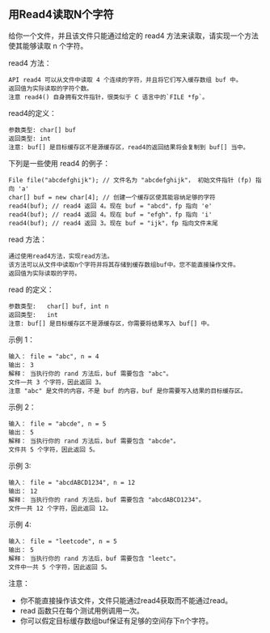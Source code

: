 ## 用Read4读取N个字符

给你一个文件，并且该文件只能通过给定的 read4 方法来读取，请实现一个方法使其能够读取 n 个字符。

read4 方法：

```
API read4 可以从文件中读取 4 个连续的字符，并且将它们写入缓存数组 buf 中。
返回值为实际读取的字符个数。
注意 read4() 自身拥有文件指针，很类似于 C 语言中的`FILE *fp`。
```
read4的定义：

```
参数类型: char[] buf
返回类型: int
注意: buf[] 是目标缓存区不是源缓存区，read4的返回结果将会复制到 buf[] 当中。
```

下列是一些使用 read4 的例子：

```
File file("abcdefghijk"); // 文件名为 "abcdefghijk"， 初始文件指针 (fp) 指向 'a'
char[] buf = new char[4]; // 创建一个缓存区使其能容纳足够的字符
read4(buf); // read4 返回 4。现在 buf = "abcd"，fp 指向 'e'
read4(buf); // read4 返回 4。现在 buf = "efgh"，fp 指向 'i'
read4(buf); // read4 返回 3。现在 buf = "ijk"，fp 指向文件末尾
```

read 方法：

```
通过使用read4方法，实现read方法。
该方法可以从文件中读取n个字符并将其存储到缓存数组buf中。您不能直接操作文件。
返回值为实际读取的字符。
```

read 的定义：

```
参数类型:   char[] buf, int n
返回类型:   int
注意: buf[] 是目标缓存区不是源缓存区，你需要将结果写入 buf[] 中。
```

示例 1：

```
输入： file = "abc", n = 4
输出： 3
解释： 当执行你的 rand 方法后，buf 需要包含 "abc"。
文件一共 3 个字符，因此返回 3。
注意 "abc" 是文件的内容，不是 buf 的内容，buf 是你需要写入结果的目标缓存区。
```

示例 2：

```
输入： file = "abcde", n = 5
输出： 5
解释： 当执行你的 rand 方法后，buf 需要包含 "abcde"。
文件共 5 个字符，因此返回 5。
```

示例 3:

```
输入： file = "abcdABCD1234", n = 12
输出： 12
解释： 当执行你的 rand 方法后，buf 需要包含 "abcdABCD1234"。
文件一共 12 个字符，因此返回 12。
```

示例 4:

```
输入： file = "leetcode", n = 5
输出： 5
解释： 当执行你的 rand 方法后，buf 需要包含 "leetc"。
文件中一共 5 个字符，因此返回 5。
```

注意：
* 你不能直接操作该文件，文件只能通过read4获取而不能通过read。
* read 函数只在每个测试用例调用一次。
* 你可以假定目标缓存数组buf保证有足够的空间存下n个字符。 